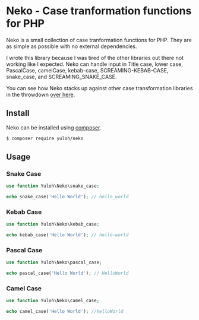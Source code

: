 # Neko - Case tranformation functions for PHP

Neko is a small collection of case tranformation functions for PHP.  They are as simple as possible with no external dependencies.

I wrote this library because I was tired of the other libraries out there not working like I expected.  Neko can handle input in Title case, lower case, PascalCase, camelCase, kebab-case, SCREAMING-KEBAB-CASE, snake_case, and SCREAMING_SNAKE_CASE.

You can see how Neko stacks up against other case transformation libraries in the throwdown [over here](https://github.com/yuloh/case-transform-tests).

## Install

Neko can be installed using [composer](getcomposer.org).

``` bash
$ composer require yuloh/neko
```

## Usage

### Snake Case

```php
use function Yuloh\Neko\snake_case;

echo snake_case('Hello World'); // hello_world
```

### Kebab Case

```php
use function Yuloh\Neko\kebab_case;

echo kebab_case('Hello World'); // hello-world
```

### Pascal Case

```php
use function Yuloh\Neko\pascal_case;

echo pascal_case('Hello World'); // HelloWorld
```

### Camel Case

```php
use function Yuloh\Neko\camel_case;

echo camel_case('Hello World'); //helloWorld
```
